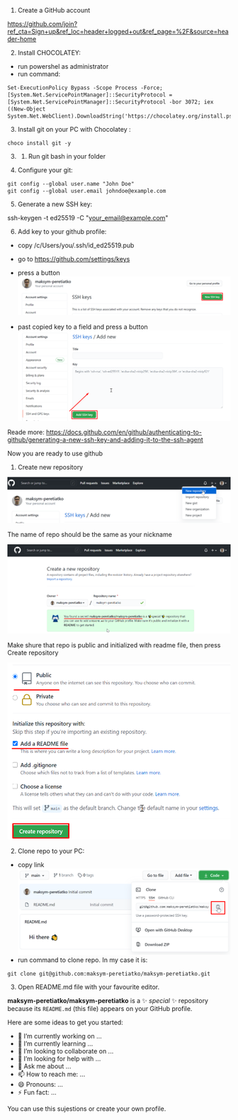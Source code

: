 
1. Create a GitHub account

https://github.com/join?ref_cta=Sign+up&ref_loc=header+logged+out&ref_page=%2F&source=header-home

2. Install CHOCOLATEY:
- run powershel as administrator
- run command:
```
Set-ExecutionPolicy Bypass -Scope Process -Force; [System.Net.ServicePointManager]::SecurityProtocol = [System.Net.ServicePointManager]::SecurityProtocol -bor 3072; iex ((New-Object System.Net.WebClient).DownloadString('https://chocolatey.org/install.ps1'))
```


3. Install git on your PC with Chocolatey :
```
choco install git -y
```
3. 1. Run git bash in your folder

4. Configure your git:
```
git config --global user.name "John Doe"
git config --global user.email johndoe@example.com
```

5. Generate a new SSH key:

ssh-keygen -t ed25519 -C "your_email@example.com"

6. Add key to your github profile:
- copy /c/Users/you/.ssh/id_ed25519.pub 
- go to https://github.com/settings/keys
- press a button
![](Screenshot_2.png)

- past copied key to a field and press a button
![](.\Screenshot_3.png)

Reade more: https://docs.github.com/en/github/authenticating-to-github/generating-a-new-ssh-key-and-adding-it-to-the-ssh-agent

Now you are ready to use github

1. Create new repository

![](Screenshot_4.png)

The name of repo should be the same as your nickname

![](Screenshot_5.png)

Make shure that repo is public and initialized with readme file, then press Create repository

![](Screenshot_6.png)

2. Clone repo to your PC:
- copy link
![](Screenshot_1.png)
- run command to clone repo. In my case it is:
```
git clone git@github.com:maksym-peretiatko/maksym-peretiatko.git
```

3. Open README.md file with your favourite editor. 

**maksym-peretiatko/maksym-peretiatko** is a ✨ _special_ ✨ repository because its `README.md` (this file) appears on your GitHub profile.

Here are some ideas to get you started:

- 🔭 I’m currently working on ...
- 🌱 I’m currently learning ...
- 👯 I’m looking to collaborate on ...
- 🤔 I’m looking for help with ...
- 💬 Ask me about ...
- 📫 How to reach me: ...
- 😄 Pronouns: ...
- ⚡ Fun fact: ...

You can use this sujestions or create your own profile.

